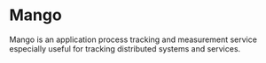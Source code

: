 Mango
=====

Mango is an application process tracking and measurement service especially useful for tracking distributed systems and services.
